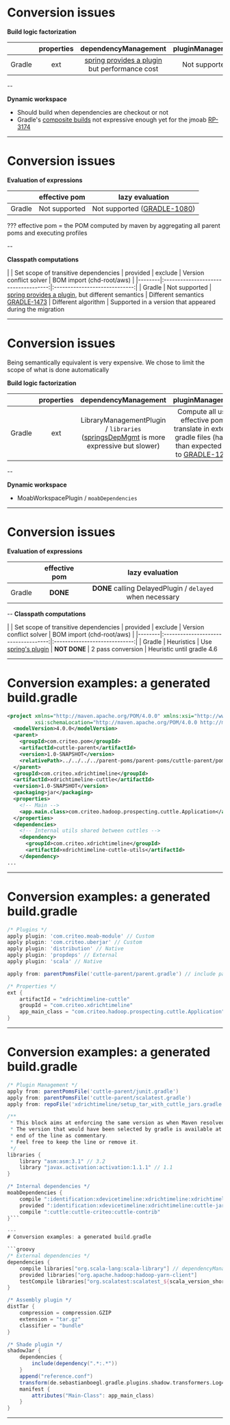 # Conversion issues

__Build logic factorization__


|        | properties | dependencyManagement | pluginManagement | profiles |
|--------|:----------:|:--------------------:|:----------------:|:--------:|
| Gradle | ext        | [spring provides a plugin](https://github.com/spring-gradle-plugins/dependency-management-plugin) but performance cost                | Not supported             | Not supported     |

--

__Dynamic workspace__

  * Should build when dependencies are checkout or not
  * Gradle's [composite builds](https://docs.gradle.org/current/userguide/composite_builds.html)
     not expressive enough yet for the jmoab [RP-3174](https://jira.criteois.com/browse/RP-3174)

---
# Conversion issues

__Evaluation of expressions__

|        | effective pom | lazy evaluation |
|--------|:-------------:|:-----------------------------:|
| Gradle | Not supported   | Not supported ([GRADLE-1080](https://github.com/gradle/gradle/issues/1080))                     |

???
effective pom = the POM computed by maven by aggregating all parent poms and executing profiles

--

__Classpath computations__

|        | Set scope of transitive dependencies | provided | exclude | Version conflict solver | BOM import (chd-root/aws) |
|--------|:------------------------------------:|:-----------------------------:|
| Gradle | Not supported                        | [spring provides a plugin](https://github.com/spring-gradle-plugins/propdeps-plugin), but different semantics | Different semantics [GRADLE-1473](https://github.com/gradle/gradle/issues/1473) | Different algorithm | Supported in a version that appeared during the migration

---
# Conversion issues

Being semantically equivalent is very expensive. We chose to limit the scope
of what is done automatically

__Build logic factorization__

|        | properties | dependencyManagement | pluginManagement | profiles |
|--------|:----------:|:--------------------:|:----------------:|:--------:|
| Gradle | ext        | LibraryManagementPlugin / `libraries` ([springsDepMgmt](https://github.com/spring-gradle-plugins/dependency-management-plugin) is more expressive but slower) | Compute all used effective poms, translate in external gradle files (harder than expected due to [GRADLE-1262](https://github.com/gradle/gradle/issues/1262))             | Support CI use case only (no dynamic profile)  |
--

__Dynamic workspace__

  * MoabWorkspacePlugin / `moabDependencies`

---
# Conversion issues

__Evaluation of expressions__

|        | effective pom | lazy evaluation |
|--------|:-------------:|:-----------------------------:|
| Gradle | __DONE__          | __DONE__ calling  DelayedPlugin / `delayed` when necessary |


--
__Classpath computations__

|        | Set scope of transitive dependencies | provided | exclude | Version conflict solver | BOM import (chd-root/aws) |
|--------|:------------------------------------:|:-----------------------------:|
| Gradle | Heuristics                           | Use [spring's plugin](https://github.com/spring-gradle-plugins/propdeps-plugin) | __NOT DONE__ | 2 pass conversion | Heuristic until gradle 4.6


---

# Conversion examples: a generated build.gradle
```xml
<project xmlns="http://maven.apache.org/POM/4.0.0" xmlns:xsi="http://www.w3.org/2001/XMLSchema-instance"
         xsi:schemaLocation="http://maven.apache.org/POM/4.0.0 http://maven.apache.org/maven-v4_0_0.xsd">
  <modelVersion>4.0.0</modelVersion>
  <parent>
    <groupId>com.criteo.pom</groupId>
    <artifactId>cuttle-parent</artifactId>
    <version>1.0-SNAPSHOT</version>
    <relativePath>../../../../parent-poms/parent-poms/cuttle-parent/pom.xml</relativePath>
  </parent>
  <groupId>com.criteo.xdrichtimeline</groupId>
  <artifactId>xdrichtimeline-cuttle</artifactId>
  <version>1.0-SNAPSHOT</version>
  <packaging>jar</packaging>
  <properties>
    <!-- Main -->
    <app.main.class>com.criteo.hadoop.prospecting.cuttle.Application</app.main.class>
  </properties>
  <dependencies>
    <!-- Internal utils shared between cuttles -->
    <dependency>
      <groupId>com.criteo.xdrichtimeline</groupId>
      <artifactId>xdrichtimeline-cuttle-utils</artifactId>
    </dependency>
...
```
---

# Conversion examples: a generated build.gradle

```groovy
/* Plugins */
apply plugin: 'com.criteo.moab-module' // Custom
apply plugin: 'com.criteo.uberjar' // Custom
apply plugin: 'distribution' // Native
apply plugin: 'propdeps' // External
apply plugin: 'scala' // Native

apply from: parentPomsFile('cuttle-parent/parent.gradle') // include parent pom

/* Properties */
ext {
    artifactId = "xdrichtimeline-cuttle"
    groupId = "com.criteo.xdrichtimeline"
    app_main_class = "com.criteo.hadoop.prospecting.cuttle.Application"
}
```

---

# Conversion examples: a generated build.gradle

```groovy
/* Plugin Management */
apply from: parentPomsFile('cuttle-parent/junit.gradle')
apply from: parentPomsFile('cuttle-parent/scalatest.gradle')
apply from: repoFile('xdrichtimeline/setup_tar_with_cuttle_jars.gradle') // manual translation

/**
 * This block aims at enforcing the same version as when Maven resolved it.
 * The version that would have been selected by gradle is available at the
 * end of the line as commentary.
 * Feel free to keep the line or remove it.
 */
libraries {
    library "asm:asm:3.1" // 3.2
    library "javax.activation:activation:1.1.1" // 1.1
}

/* Internal dependencies */
moabDependencies {
    compile ":identification:xdevicetimeline:xdrichtimeline:xdrichtimeline-cuttle-utils"
    provided ":identification:xdevicetimeline:xdrichtimeline:cuttle-jars"
    compile ":cuttle:cuttle-criteo:cuttle-contrib"
}```

---
# Conversion examples: a generated build.gradle

```groovy
/* External dependencies */
dependencies {
    compile libraries["org.scala-lang:scala-library"] // dependencyManagement
    provided libraries["org.apache.hadoop:hadoop-yarn-client"]
    testCompile libraries["org.scalatest:scalatest_${scala_version_short}"]
}

/* Assembly plugin */
distTar {
    compression = compression.GZIP
    extension = "tar.gz"
    classifier = "bundle"
}

/* Shade plugin */
shadowJar {
    dependencies {
        include(dependency(".*:.*"))
    }
    append("reference.conf")
    transform(de.sebastianboegl.gradle.plugins.shadow.transformers.Log4j2PluginsFileTransformer)
    manifest {
        attributes("Main-Class": app_main_class)
    }
}
```

---
